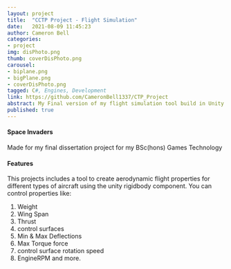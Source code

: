 ```yaml
---
layout: project
title:  "CCTP Project - Flight Simulation"
date:   2021-08-09 11:45:23
author: Cameron Bell
categories:
- project
img: disPhoto.png
thumb: coverDisPhoto.png
carousel:
- biplane.png
- bigPlane.png
- coverDisPhoto.png
tagged: C#, Engines, Development
link: https://github.com/CameronBell1337/CTP_Project
abstract: My Final version of my flight simulation tool build in Unity
published: true
---
```

#### Space Invaders
Made for my final dissertation project for my BSc(hons) Games Technology  
#### Features
This projects includes a tool to create aerodynamic flight properties for different types of aircraft using the unity rigidbody component. 
You can control properties like: 
1. Weight
2. Wing Span
3. Thrust
4. control surfaces
5. Min & Max Deflections
6. Max Torque force
7. control surface rotation speed
8. EngineRPM
and more.
